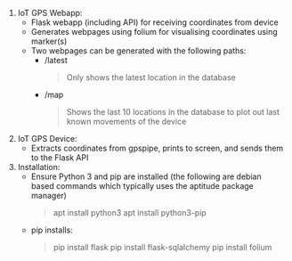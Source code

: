 1. IoT GPS Webapp:
   - Flask webapp (including API) for receiving coordinates from device
   - Generates webpages using folium for visualising coordinates using
	    marker(s)
   - Two webpages can be generated with the following paths:
     - /latest
        > Only shows the latest location in the database
     - /map
        > Shows the last 10 locations in the database to plot out last known movements of the device
2. IoT GPS Device:
   - Extracts coordinates from gpspipe, prints to screen, and sends them
	    to the Flask API
3. Installation:
   - Ensure Python 3 and pip are installed (the following are debian based commands which typically uses the aptitude package manager)
     > apt install python3
     > apt install python3-pip
   - pip installs:
     > pip install flask
     > pip install flask-sqlalchemy
     > pip install folium
